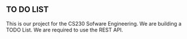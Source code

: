 ## TO DO LIST

This is our project for the CS230 Sofware Engineering. We are building a TODO List. We are required to use the REST API.